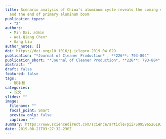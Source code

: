 ```yaml
---
title: Scenario analysis of China's aluminum cycle reveals the coming scrap age
  and the end of primary aluminum boom
publication_types:
  - "2"
authors:
  - Min Dai，admin
  - Wei-Qiang Chen*
  - Gang Liu
author_notes: []
doi: https://doi.org/10.1016/j.jclepro.2019.04.029
publication: "*Journal of Cleaner Production* , **226**: 793-804"
publication_short: "*Journal of Cleaner Production*, **226**: 793-804"
abstract: ""
draft: false
featured: false
tags:
  - 碳中和
categories:
  - 论文
slides: ""
image:
  filename: ""
  focal_point: Smart
  preview_only: false
  caption: ""
summary: https://www.sciencedirect.com/science/article/pii/S0959652619310996
date: 2019-08-21T03:27:32.230Z
---
```

